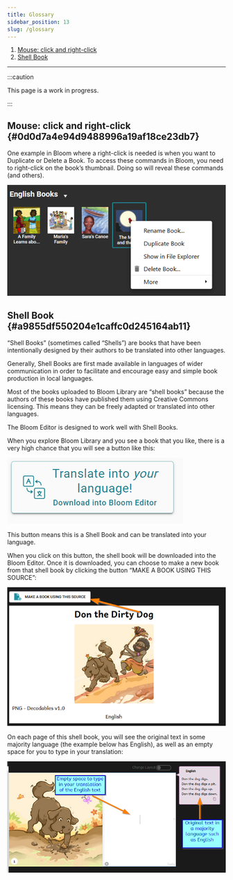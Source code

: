 ```yaml
---
title: Glossary
sidebar_position: 13
slug: /glossary
---
```



1. [Mouse: click and right-click](/glossary#0d0d7a4e94d9488996a19af18ce23db7)
2. [Shell Book](/glossary#a9855df550204e1caffc0d245164ab11)

---


:::caution

This page is a work in progress.

:::




## Mouse: click and right-click {#0d0d7a4e94d9488996a19af18ce23db7}


One example in Bloom where a right-click is needed is when you want to Duplicate or Delete a Book. To access these commands in Bloom, you need to right-click on the book’s thumbnail. Doing so will reveal these commands (and others).


![](./2142947944.png)


## Shell Book {#a9855df550204e1caffc0d245164ab11}


“Shell Books” (sometimes called “Shells”) are books that have been intentionally designed by their authors to be translated into other languages.


Generally, Shell Books are first made available in languages of wider communication in order to facilitate and encourage easy and simple book production in local languages. 


Most of the books uploaded to Bloom Library are “shell books” because the authors of these books have published them using Creative Commons licensing. This means they can be freely adapted or translated into other languages. 


The Bloom Editor is designed to work well with Shell Books. 


When you explore Bloom Library and you see a book that you like, there is a very high chance that you will see a button like this:


![](./1204430029.png)


This button means this is a Shell Book and can be translated into your language. 


When you click on this button, the shell book will be downloaded into the Bloom Editor. Once it is downloaded, you can choose to make a new book from that shell book by clicking the button “MAKE A BOOK USING THIS SOURCE”:


![](./319832590.png)


On each page of this shell book, you will see the original text in some majority language (the example below has English), as well as an empty space for you to type in your translation:


![](./1771206510.png)

